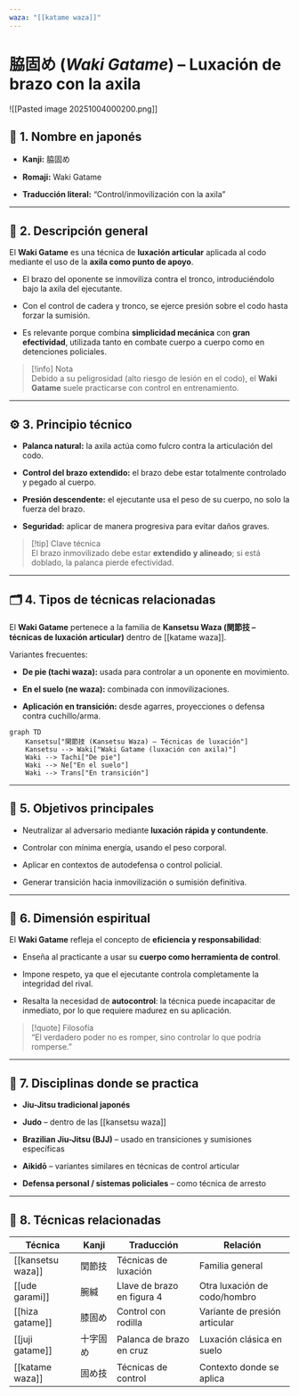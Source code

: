 ```yaml
---
waza: "[[katame waza]]"
---
```

#  脇固め (_Waki Gatame_) – Luxación de brazo con la axila

![[Pasted image 20251004000200.png]]

## 🧾 1. Nombre en japonés

- **Kanji:** 脇固め
    
- **Romaji:** Waki Gatame
    
- **Traducción literal:** “Control/inmovilización con la axila”
    

---

## 📖 2. Descripción general

El **Waki Gatame** es una técnica de **luxación articular** aplicada al codo mediante el uso de la **axila como punto de apoyo**.

- El brazo del oponente se inmoviliza contra el tronco, introduciéndolo bajo la axila del ejecutante.
    
- Con el control de cadera y tronco, se ejerce presión sobre el codo hasta forzar la sumisión.
    
- Es relevante porque combina **simplicidad mecánica** con **gran efectividad**, utilizada tanto en combate cuerpo a cuerpo como en detenciones policiales.
    

> [!info] Nota  
> Debido a su peligrosidad (alto riesgo de lesión en el codo), el **Waki Gatame** suele practicarse con control en entrenamiento.

---

## ⚙️ 3. Principio técnico

- **Palanca natural:** la axila actúa como fulcro contra la articulación del codo.
    
- **Control del brazo extendido:** el brazo debe estar totalmente controlado y pegado al cuerpo.
    
- **Presión descendente:** el ejecutante usa el peso de su cuerpo, no solo la fuerza del brazo.
    
- **Seguridad:** aplicar de manera progresiva para evitar daños graves.
    

> [!tip] Clave técnica  
> El brazo inmovilizado debe estar **extendido y alineado**; si está doblado, la palanca pierde efectividad.

---

## 🗂️ 4. Tipos de técnicas relacionadas

El **Waki Gatame** pertenece a la familia de **Kansetsu Waza (関節技 – técnicas de luxación articular)** dentro de [[katame waza]].

Variantes frecuentes:

- **De pie (tachi waza):** usada para controlar a un oponente en movimiento.
    
- **En el suelo (ne waza):** combinada con inmovilizaciones.
    
- **Aplicación en transición:** desde agarres, proyecciones o defensa contra cuchillo/arma.
    

```mermaid
graph TD
    Kansetsu["関節技 (Kansetsu Waza) – Técnicas de luxación"]
    Kansetsu --> Waki["Waki Gatame (luxación con axila)"]
    Waki --> Tachi["De pie"]
    Waki --> Ne["En el suelo"]
    Waki --> Trans["En transición"]
```

---

## 🎯 5. Objetivos principales

- Neutralizar al adversario mediante **luxación rápida y contundente**.
    
- Controlar con mínima energía, usando el peso corporal.
    
- Aplicar en contextos de autodefensa o control policial.
    
- Generar transición hacia inmovilización o sumisión definitiva.
    

---

## 🧘 6. Dimensión espiritual

El **Waki Gatame** refleja el concepto de **eficiencia y responsabilidad**:

- Enseña al practicante a usar su **cuerpo como herramienta de control**.
    
- Impone respeto, ya que el ejecutante controla completamente la integridad del rival.
    
- Resalta la necesidad de **autocontrol**: la técnica puede incapacitar de inmediato, por lo que requiere madurez en su aplicación.
    

> [!quote] Filosofía  
> “El verdadero poder no es romper, sino controlar lo que podría romperse.”

---

## 🥋 7. Disciplinas donde se practica

- **Jiu-Jitsu tradicional japonés**
    
- **Judo** – dentro de las [[kansetsu waza]]
    
- **Brazilian Jiu-Jitsu (BJJ)** – usado en transiciones y sumisiones específicas
    
- **Aikidō** – variantes similares en técnicas de control articular
    
- **Defensa personal / sistemas policiales** – como técnica de arresto
    

---

## 🔗 8. Técnicas relacionadas

|Técnica|Kanji|Traducción|Relación|
|---|---|---|---|
|[[kansetsu waza]]|関節技|Técnicas de luxación|Familia general|
|[[ude garami]]|腕緘|Llave de brazo en figura 4|Otra luxación de codo/hombro|
|[[hiza gatame]]|膝固め|Control con rodilla|Variante de presión articular|
|[[juji gatame]]|十字固め|Palanca de brazo en cruz|Luxación clásica en suelo|
|[[katame waza]]|固め技|Técnicas de control|Contexto donde se aplica|
